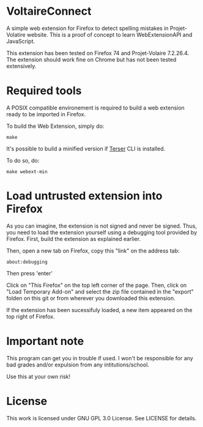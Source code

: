 # VoltaireConnect
A simple web extension for Firefox to detect spelling mistakes in 
Projet-Volatire website. This is a proof of concept to learn WebExtensionAPI and
JavaScript. 

This extension has been tested on Firefox 74 and Projet-Volaire 7.2.26.4.
The extension should work fine on Chrome but has not been tested extensively. 

# Required tools

A POSIX compatible environement is required to build a web extension ready to
be imported in Firefox.

To build the Web Extension, simply do:

`make`

It's possible to build a minified version if 
[Terser](https://www.npmjs.com/package/terser) CLI is installed.

To do so, do:

`make webext-min`

# Load untrusted extension into Firefox

As you can imagine, the extension is not signed and never be signed. Thus, you 
need to load the extension yourself using a debugging tool provided by Firefox. 
First, build the extension as explained earlier.

Then, open a new tab on Firefox, copy this "link" on the address tab:

`about:debugging`

Then press 'enter'

Click on "This Firefox" on the top left corner of the page.
Then, click on "Load Temporary Add-on" and select the zip file contained in the
"export" folden on this git or from wherever you downloaded this extension.

If the extension has been sucessifuly loaded, a new item appeared on the top
right of Firefox.

# Important note

This program can get you in trouble if used.
I won't be responsible for any bad grades and/or expulsion from any intitutions/school.

Use this at your own risk! 

# License

This work is licensed under GNU GPL 3.0 License. See LICENSE for details.
